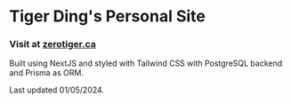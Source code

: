 # Tiger Ding's Personal Site

### Visit at [zerotiger.ca](https://zerotiger.ca/)


Built using NextJS and styled with Tailwind CSS with PostgreSQL backend and Prisma as ORM.

Last updated 01/05/2024.
